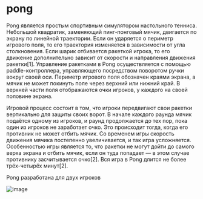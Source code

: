 # pong
Pong является простым спортивным симулятором настольного тенниса. Небольшой квадратик, заменяющий пинг-понговый мячик, двигается по экрану по линейной траектории. Если он ударяется о периметр игрового поля, то его траектория изменяется в зависимости от угла столкновения. Если шарик отбивается ракеткой игрока, то его движение дополнительно зависит от скорости и направления движения ракетки[1]. Управление ракетками в Pong осуществляется с помощью paddle-контроллера, управляющего посредством поворотом ручки вокруг своей оси. Периметр игрового поля обозначен краями экрана, а мячик не может покинуть поле через верхний или нижний край. В верхней части поля отображаются очки игроков, у каждого на своей половине экрана.

Игровой процесс состоит в том, что игроки передвигают свои ракетки вертикально для защиты своих ворот. В начале каждого раунда мячик подаётся одному из игроков, и раунд продолжается до тех пор, пока один из игроков не заработает очко. Это происходит тогда, когда его противник не может отбить мячик. Со временем игры скорость движения мячика постепенно увеличивается, и так игра усложняется. Особенностью игры является то, что ракетки не могут дойти до самого верха экрана и отбить мячик, если он туда попадает — в этом случае противнику засчитывается очко[2]. Вся игра в Pong длится не более трёх-четырёх минут[2].

Pong разработана для двух игроков

![image](https://github.com/NEGROTISH/ping-pak/assets/170792506/4619e56a-a11b-47d2-b3d7-bdfc44811963)

